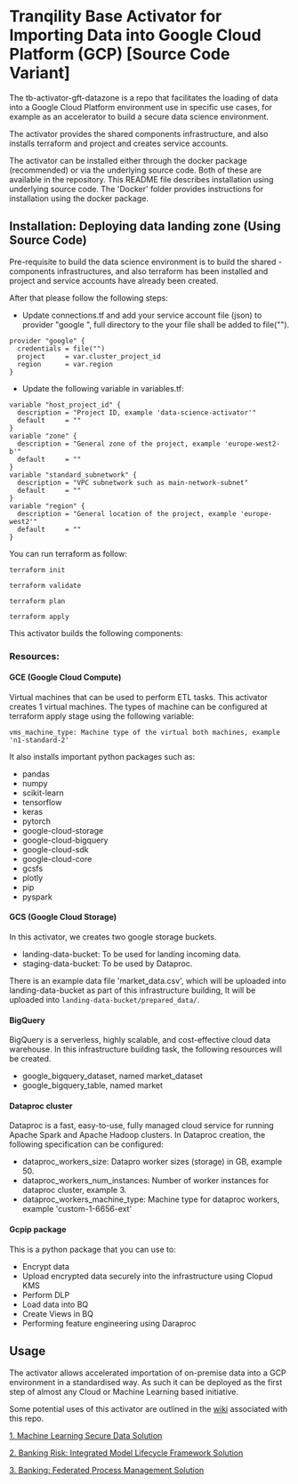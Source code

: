 
# Tranqility Base Activator for Importing Data into Google Cloud Platform (GCP) [Source Code Variant]

The tb-activator-gft-datazone is a repo that facilitates the loading of data into a Google Cloud Platform environment use in specific use cases, for example as an accelerator to build a secure data science environment.

The activator provides the shared components infrastructure, and also installs terraform and project and creates service accounts.

The activator can be installed either through the docker package (recommended) or via the underlying source code. Both of these are available in the repository. This README file describes installation using underlying source code.  The 'Docker' folder provides instructions for installation using the docker package.

## Installation: Deploying data landing zone (Using Source Code)

Pre-requisite to build the data science environment is to build the shared
-components infrastructures, and also terraform has been installed and project and service accounts have already been created.

After that please follow the following steps:

* Update connections.tf and add your service account file (json) to provider "google
", full directory to the your file shall be added to file("").
```hcl-terraform
provider "google" {
  credentials = file("")
  project     = var.cluster_project_id
  region      = var.region
}
```
* Update the following variable in variables.tf:
```hcl-terraform
variable "host_project_id" {
  description = "Project ID, example 'data-science-activator'"
  default     = ""
}
variable "zone" {
  description = "General zone of the project, example 'europe-west2-b'"
  default     = ""
}
variable "standard_subnetwork" {
  description = "VPC subnetwork such as main-network-subnet"
  default     = ""
}
variable "region" {
  description = "General location of the project, example 'europe-west2'"
  default     = ""
}
```

You can run terraform as follow:
```shell script
terraform init

terraform validate
 
terraform plan 

terraform apply
```

This activator builds the following components:
    
 
  
### Resources:
#### GCE (Google Cloud Compute) 
Virtual machines that can be used to perform ETL tasks. This activator creates 1 virtual machines. The types of machine can be
 configured at terraform apply stage using the following variable:
 
 ```
 vms_machine_type: Machine type of the virtual both machines, example 'n1-standard-2'
 ``` 

It also installs important python packages such as: 
* pandas
* numpy
* scikit-learn
* tensorflow
* keras
* pytorch
* google-cloud-storage
* google-cloud-bigquery
* google-cloud-sdk
* google-cloud-core
* gcsfs
* plotly
* pip
* pyspark  
 

#### GCS (Google Cloud Storage)
In this activator, we creates two google storage buckets. 
 * landing-data-bucket: To be used for landing incoming data.
 * staging-data-bucket: To be used by Dataproc.
 
There is an example data file 'market_data.csv', which will be uploaded into
 landing-data-bucket as part of this infrastructure building, It will be
  uploaded into ```landing-data-bucket/prepared_data/```.

#### BigQuery

BigQuery is a serverless, highly scalable, and cost-effective cloud data
 warehouse. In this infrastructure building task, the following resources
  will be created. 
  * google_bigquery_dataset, named market_dataset
  * google_bigquery_table, named market


#### Dataproc cluster
Dataproc is a fast, easy-to-use, fully managed cloud service for running
Apache Spark and Apache Hadoop clusters. In Dataproc creation, the
following specification can be configured:

* dataproc_workers_size: Datapro worker sizes (storage) in GB, example 50.
* dataproc_workers_num_instances: Number of worker instances for dataproc
  cluster, example 3.
* dataproc_workers_machine_type: Machine type for dataproc workers, 
  example 'custom-1-6656-ext'


#### Gcpip package 
This is a python package that you can use to:
* Encrypt data 
* Upload encrypted data securely into the infrastructure using Clopud KMS
* Perform DLP 
* Load data into BQ
* Create Views in BQ
* Performing feature engineering using Daraproc

## Usage
The activator allows accelerated importation of on-premise data into a GCP environment in a standardised way.  As such it can be deployed as the first step of almost any Cloud or Machine Learning based initiative.

Some potential uses of this activator are outlined in the [wiki](https://github.com/tranquilitybase-io/tb-activator-gft-datazone/wiki) associated with this repo.

[1. Machine Learning Secure Data Solution](https://github.com/tranquilitybase-io/tb-activator-gft-datazone/wiki/1.-Machine-Learning-Secure-Data-Proposition)

[2. Banking Risk: Integrated Model Lifecycle Framework Solution](https://github.com/tranquilitybase-io/tb-activator-gft-datazone/wiki/2.-Banking-Risk:-Integrated-Model-Lifecycle-Framework)

[3. Banking: Federated Process Management Solution](https://github.com/tranquilitybase-io/tb-activator-gft-datazone/wiki/3.-Banking:-Federated-Process-Management-Solution)
